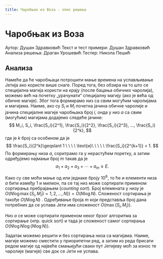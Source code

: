 ```yaml
---
title: Чаробњак из Воза - опис решења
---
```


# Чаробњак из Воза

Аутор: Душан Здравковић
Текст и тест примери: Душан Здравковић
Анализа решења: Драган Урошевић
Тестер: Никола Пешић

## Анализа

Намеће да ће чаробњаци потрошити мање времена на успављивање Јетија ако користе више снаге. Поред тога, без обзира на то што се специјална магија користи на крају (после бацања обичних чаролија), можемо већ на почетку „урачунати“ специјалну магију (ако је већа од обичне магије).
Због тога формирамо низ са свим могућим чаролијама и магијама. Наиме, ако су $S_i$ и $M_i$ почетна јачина обичне чаролије и јачина специјалне магије чаробњака број $i$, онда у низ $a$ са свим (могућим) магијама додајемо следеће јачине:
$$
M_i, S_i, \frac{S_i}{2^1}, \frac{S_i}{2^2}, \frac{S_i}{2^3}, ..., \frac{S_i}{2^k}, 
$$
где је $k$ број са особином да је 
$$
\frac{S_i}{2^k}\geqslant 1 \ \ \ \ \text{и}\ \ \ \ \ \frac{S_i}{2^{k+1}} < 1.
$$
По формирању низа $a$, соритрамо га у нерастућем поретку, а затим одређујемо најмањи број $m$ такав да је
$$
a_1 + a_2 + a_3 + \dotsb + a_m \geqslant E.
$$

Како су све моћи мање од или једнаке броју $10^6$, то ће и елементи низа $a$ бити између $1$ и милион, па се тај низ може сортирати применом сортирања пребрајањем (*counting sort*). Број елемената у низу је $О(N\log\max\{S_i, M_i|i=1, 2, ..., N\}) = O(N\log N)$. Сложеност сортирања је такође $О(N\log N)$ . Одређивање броја $m$ који представља број дана потребних да се успава Јети има сложеност $О(\max\{S_i,M_i\})$.


Низ $a$ се може сортирати применом неког брзог алгоритма за сортирање (нпр. quick sort)  и тада  је сложеност самог сортирања $O(N\log N\log(N\log N))$.

Задатак можемо решити и без сортирања низа са магијама. Наиме, магије можемо сместити у приоритетни ред, а затим из реда брисати редом магије од највеће смањијући сваки пут Јетијеву моћ за износ те чаролије (магије) све док се Јети не успава.
